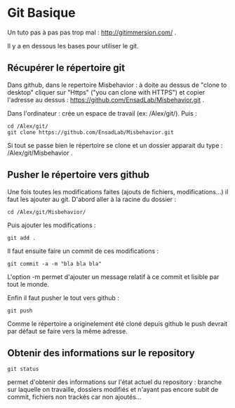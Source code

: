 Git Basique
===========

Un tuto pas à pas pas trop mal : http://gitimmersion.com/ .

Il y a en dessous les bases pour utiliser le git.

## Récupérer le répertoire git

Dans github, dans le repertoire Misbehavior : à doite au dessus de "clone to desktop" cliquer sur "Https" ("you can clone with HTTPS") et copier l'adresse au dessus : https://github.com/EnsadLab/Misbehavior.git .

Dans l'ordinateur : crée un espace de travail (ex: /Alex/git/). Puis : 

```shell
cd /Alex/git/
git clone https://github.com/EnsadLab/Misbehavior.git
```

Si tout se passe bien le répertoire se clone et un dossier apparait du type : /Alex/git/Misbehavior .

## Pusher le répertoire vers github

Une fois toutes les modifications faites (ajouts de fichiers, modifications...) il faut les ajouter au git.
D'abord aller à la racine du dossier : 

```shell
cd /Alex/git/Misbehavior/
```

Puis ajouter les modifications : 

```shell
git add .
```

Il faut ensuite faire un commit de ces modifications : 

```shell
git commit -a -m "bla bla bla"
```

L'option -m permet d'ajouter un message relatif à ce commit et lisible par tout le monde.

Enfin il faut pusher le tout vers github : 

```shell
git push
```

Comme le répertoire a originelement été cloné depuis github le push devrait par défaut se faire vers la même adresse.

## Obtenir des informations sur le repository

```shell
git status
```

permet d'obtenir des informations sur l'état actuel du repository : branche sur laquelle on travaille, dossiers modifiés et n'ayant pas encore subit de commit, fichiers non trackés car non ajoutés...
